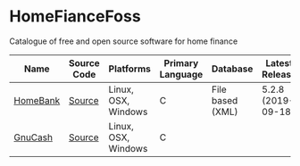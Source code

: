 # HomeFianceFoss
Catalogue of free and open source software for home finance

Name | Source Code | Platforms | Primary Language | Database | Latest Release
--- | --- | --- | --- | --- | --- 
[HomeBank](http://homebank.free.fr/en/index.php) | [Source](https://code.launchpad.net/homebank) | Linux, OSX, Windows | C | File based (XML) | 5.2.8 (2019-09-18)
[GnuCash](https://www.gnucash.org/index.phtml) | [Source](https://github.com/GnuCash/gnucash) | Linux, OSX, Windows | C | 

